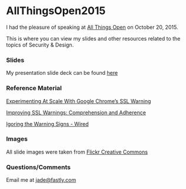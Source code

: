 # AllThingsOpen2015
I had the pleasure of speaking at [All Things Open](http://allthingsopen.org/) on October 20, 2015. 

This is where you can view my slides and other resources related to the topics of Security &amp; Design. 

### Slides
My presentation slide deck can be found [here](http://www.slideshare.net/Fastly/secure-by-design-54396907)

### Reference Material
[Experimenting At Scale With Google Chrome’s SSL Warning](http://www.adrienneporterfelt.com/chi-ssl-experiment.pdf)

[Improving SSL Warnings: Comprehension and Adherence](https://adrifelt.github.io/sslinterstitial-chi.pdf)

[Igoring the Warning Signs - Wired](http://www.slate.com/articles/technology/future_tense/2015/02/ssl_warnings_users_ignore_them_can_we_fix_that.2.html)

### Images
All slide images were taken from [Flickr Creative Commons](https://www.flickr.com/creativecommons/)

### Questions/Comments
Email me at jade@fastly.com
